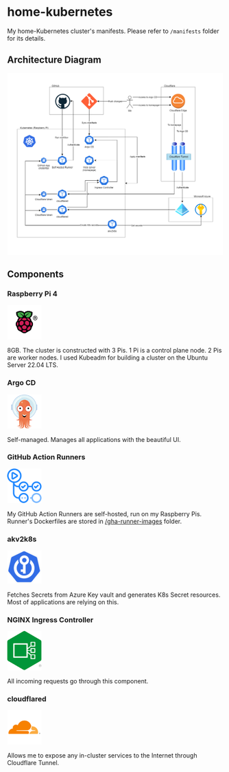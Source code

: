 # home-kubernetes
My home-Kubernetes cluster's manifests. Please refer to `/manifests` folder for its details.

## Architecture Diagram

![](./_assets/home-kubernetes-diagram.drawio.png)

## Components

### Raspberry Pi 4

<img width="80px" src="./_assets/COLOUR-Raspberry-Pi-Symbol-Registered-300x300.png">

8GB. The cluster is constructed with 3 Pis.
1 Pi is a control plane node. 2 Pis are worker nodes. I used Kubeadm for building a cluster on the Ubuntu Server 22.04 LTS.

### Argo CD

<img width="80px" src="./_assets/Argo-CD.svg">

Self-managed. Manages all applications with the beautiful UI.

### GitHub Action Runners

<img width="80px" src="./_assets/github-action-runner.png">

My GitHub Action Runners are self-hosted, run on my Raspberry Pis.
Runner's Dockerfiles are stored in [/gha-runner-images](./gha-runner-images/) folder.

### akv2k8s

<img width="80px" src="./_assets/akv2k8s-b749ec5f4bfd805a88626e0fd2b9ba82.png">


Fetches Secrets from Azure Key vault and generates K8s Secret resources. Most of applications are relying on this.

### NGINX Ingress Controller

<img width="80px" src="./_assets/nginx-ingress-controller.png">


All incoming requests go through this component.

### cloudflared

<img width="80px" src="./_assets/cloudflared.png">

Allows me to expose any in-cluster services to the Internet through Cloudflare Tunnel.
